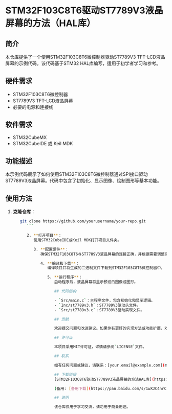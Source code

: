 # STM32F103C8T6驱动ST7789V3液晶屏幕的方法（HAL库）

## 简介

本仓库提供了一个使用STM32F103C8T6微控制器驱动ST7789V3 TFT-LCD液晶屏幕的示例代码。该代码基于STM32 HAL库编写，适用于初学者学习和参考。

## 硬件需求

- STM32F103C8T6微控制器
- ST7789V3 TFT-LCD液晶屏幕
- 必要的电源和连接线

## 软件需求

- STM32CubeMX
- STM32CubeIDE 或 Keil MDK

## 功能描述

本示例代码展示了如何使用STM32F103C8T6微控制器通过SPI接口驱动ST7789V3液晶屏幕。代码中包含了初始化、显示图像、绘制图形等基本功能。

## 使用方法

1. **克隆仓库**：
   ```bash
      git clone https://github.com/yourusername/your-repo.git
         ```

         2. **打开项目**：
            使用STM32CubeIDE或Keil MDK打开项目文件夹。

            3. **配置硬件**：
               确保STM32F103C8T6与ST7789V3液晶屏幕的连接正确，并根据需要调整引脚配置。

               4. **编译和下载**：
                  编译项目并将生成的二进制文件下载到STM32F103C8T6微控制器中。

                  5. **运行程序**：
                     启动程序后，液晶屏幕将显示预设的图像或图形。

                     ## 代码结构

                     - `Src/main.c`：主程序文件，包含初始化和显示逻辑。
                     - `Inc/st7789v3.h`：ST7789V3驱动头文件。
                     - `Src/st7789v3.c`：ST7789V3驱动实现文件。

                     ## 贡献

                     欢迎提交问题和改进建议。如果你有更好的实现方法或功能扩展，欢迎提交Pull Request。

                     ## 许可证

                     本项目采用MIT许可证，详情请参阅`LICENSE`文件。

                     ## 联系

                     如有任何问题或建议，请联系：[your.email@example.com](mailto:your.email@example.com)

                     ## 下载链接
                     [STM32F103C8T6驱动ST7789V3液晶屏幕的方法HAL库](https://pan.quark.cn/s/4a9e2bfbc599) 

                     (备用: [备用下载](https://pan.baidu.com/s/1wXJC4nrC1yRkoscjJQPKjw?pwd=1234))

                     ## 说明

                     该仓库仅用于学习交流，请勿用于商业用途。
